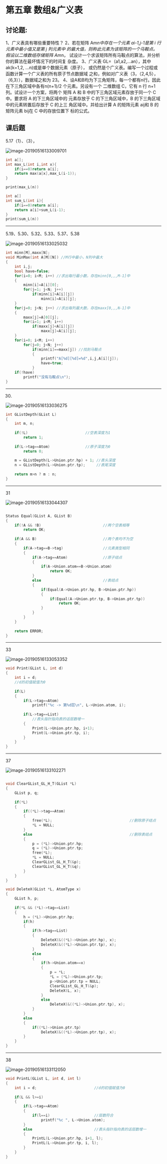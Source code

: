 # 第五章 数组&广义表

##  讨论题:

1、广义表具有哪些重要特性？
2、若在矩阵 Am*n中存在一个元素 ai-1,j-1是第 i 行元素中最小值又是第 j 列元素中
的最大值，则称此元素为该矩阵的一个马鞍点。假设以二维数组存储矩阵 Am*n，
试设计一个求该矩阵所有马鞍点的算法，并分析你的算法在最坏情况下的时间复
杂度。
3、广义表 GL=（a1,a2,…an），其中 ak(k=1,2, …n)或是单个数据元素（原子），
或仍然是个广义表。编写一个过程或函数计算一个广义表的所有原子节点数据域
之和，例如对广义表（3，（2,4,5），（6,3）），数据域之和为 23。
4、设A和B均为下三角矩阵，每一个都有n行。因此在下三角区域中各有n(n+1)/2
个元素。另设有一个 二维数组 C，它有 n 行 n+1 列。试设计一个方案，将两个
矩阵 A 和 B 中的下三角区域元素存放于同一个 C 中。要求将 A 的下三角区域中的
元素存放于 C 的下三角区域中，B 的下三角区域中的元素转置后存放于 C 的上三
角区域中。并给出计算 A 的矩阵元素 aij和 B 的矩阵元素 bij在 C 中的存放位置下
标的公式。

## 课后题

5.17（1）、（3），

![image-20190516133009701](https://ws1.sinaimg.cn/large/006tNc79ly1g333grsnsqj31920eun1y.jpg)

```c++
int a[];
int max_L(int i,int x){
    if(i==0)return a[i];
    return max(a[x],max_L(i-1));
}

print(max_L(n))
```



```c++
int a[]
int sum_L(int i){
	if(i==0)return a[i];
	return a[i]+sum_L(i-1);
}
print(sum_L(n))
```

---



5.19、5.30、5.32、5.33、5.37、5.38

![image-20190516133025032](https://ws3.sinaimg.cn/large/006tNc79ly1g333h1amnoj318g06k0x7.jpg)

```c++
int minn[M],maxx[N];
void MinMax(int A[M][N]) //M行中最小，N列中最大
{
    int i,j;
    bool have=false;
    for(i=0; i<M; i++) //求出每行最小数，存在minn[0,,,M-1]中
    {
        minn[i]=A[i][0];
        for(j=1; j<N; j++)
            if(minn[i]>A[i][j])
                minn[i]=A[i][j];
    }
    for(j=0; j<N; j++) //求出每列最大数，存在maxx[0,,,N-1]中
    {
        maxx[j]=A[0][j];
        for(i=1; i<M; i++)
            if(maxx[j]<A[i][j])
                maxx[j]=A[i][j];
    }
    for(i=0; i<M; i++)
        for(j=0; j<N; j++)
            if(minn[i]==maxx[j]) //找到马鞍点
            {
                printf("A[%d][%d]=%d",i,j,A[i][j]);
                have=true;
            }
    if(!have)
        printf("没有马鞍点\n");
}
```

---

30.

![image-20190516133036275](https://ws4.sinaimg.cn/large/006tNc79ly1g333h89pgsj316g04cmzo.jpg)

```c++
int GListDepth(GList L)
{
	int m, n;
	
	if(!L)							//空表深度为1 
		return 1;
	
	if(L->tag==Atom)				//原子深度为0 
		return 0;
	
	m = GListDepth(L->Union.ptr.hp) + 1; //表头深度
	n = GListDepth(L->Union.ptr.tp);     //表尾深度
	
	return m>n ? m : n;
}
```

---

31

![image-20190516133044307](https://ws1.sinaimg.cn/large/006tNc79ly1g333hcxjhgj314w03sjtu.jpg)

```c++

Status Equal(GList A, GList B)
{
	if(!A && !B)							//两个空表相等 
		return OK;
	
	if(A && B)								//两个表均不为空
	{
		if(A->tag==B->tag)					//元素类型相同
		{
			if(A->tag==Atom)				//原子结点
			{
				if(A->Union.atom==B->Union.atom)
					return OK;
			}
			else							//表结点 
			{
				if(Equal(A->Union.ptr.hp, B->Union.ptr.hp))
				{
					if(Equal(A->Union.ptr.tp, B->Union.ptr.tp))
						return OK;
				}
			}
		} 
	}
	
	return ERROR;
}
```

---

33

![image-20190516133053352](https://ws3.sinaimg.cn/large/006tNc79ly1g333hijszlj311q04gacc.jpg)

```c++
void Print(GList L, int d)
{
	int i = d;								
    //d的初值赋值为0
	
	if(L)
	{
		if(L->tag==Atom)
			printf("%c -> 第%d层\n", L->Union.atom, i);
		
		if(L->tag==List)					
            //表头指针指向表的话层数增一
		{
			Print(L->Union.ptr.hp, i+1);
			Print(L->Union.ptr.tp, i);
		}
	}
}
```

---

37

![image-20190516133102271](https://ws3.sinaimg.cn/large/006tNc79ly1g333ho5pv9j315k03q75h.jpg)

```c++

void ClearGList_GL_H_T(GList *L)
{
	GList p, q;
	
	if(*L)
	{
		if((*L)->tag==Atom)
     	{
			free(*L); 									//删除原子结点
			*L = NULL;      		
     	}
		else											//删除表结点
		{
			p = (*L)->Union.ptr.hp;
			q = (*L)->Union.ptr.tp;
			free(*L);
			*L = NULL;
			ClearGList_GL_H_T(&p);
			ClearGList_GL_H_T(&q);
		}
	}	
}

void DeleteX(GList *L, AtomType x)
{
	GList h, p;
	
	if(*L && (*L)->tag==List)
	{		
		h = (*L)->Union.ptr.hp;
		if(h)
		{
			if(h->tag==List)
			{
				DeleteX(&((*L)->Union.ptr.hp), x);
				DeleteX(&((*L)->Union.ptr.tp), x);			
			}			
			else
			{
				if(h->Union.atom==x)
				{				
					p = *L;
					*L = (*L)->Union.ptr.tp;
					p->Union.ptr.tp = NULL;
					ClearGList_GL_H_T(&p);
					DeleteX(L, x);				
				}
				else
					DeleteX(&((*L)->Union.ptr.tp), x);
			}			
		}
		else
		{
			if((*L)->Union.ptr.tp)
				DeleteX(&((*L)->Union.ptr.tp), x);
		}
	}
}

```

---

38

![image-20190516133112050](https://ws1.sinaimg.cn/large/006tNc79ly1g333huasavj314q040wfs.jpg)

```c++
void PrintL(GList L, int d, int l)
{
	int i = d;							//d的初值赋值为0
	
	if(L && l>=i)
	{
		if(L->tag==Atom)
		{
			if(l==i)					//层数符合 
				printf("%c ", L->Union.atom);
		}
		else							//表头指针指向表的话层数增一
		{
			PrintL(L->Union.ptr.hp, i+1, l);
			PrintL(L->Union.ptr.tp, i, l);
		}
	}
}
```

